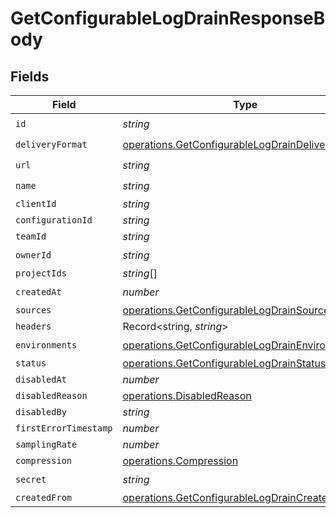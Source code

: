 # GetConfigurableLogDrainResponseBody


## Fields

| Field                                                                                                                | Type                                                                                                                 | Required                                                                                                             | Description                                                                                                          |
| -------------------------------------------------------------------------------------------------------------------- | -------------------------------------------------------------------------------------------------------------------- | -------------------------------------------------------------------------------------------------------------------- | -------------------------------------------------------------------------------------------------------------------- |
| `id`                                                                                                                 | *string*                                                                                                             | :heavy_check_mark:                                                                                                   | N/A                                                                                                                  |
| `deliveryFormat`                                                                                                     | [operations.GetConfigurableLogDrainDeliveryFormat](../../models/operations/getconfigurablelogdraindeliveryformat.md) | :heavy_check_mark:                                                                                                   | N/A                                                                                                                  |
| `url`                                                                                                                | *string*                                                                                                             | :heavy_check_mark:                                                                                                   | N/A                                                                                                                  |
| `name`                                                                                                               | *string*                                                                                                             | :heavy_check_mark:                                                                                                   | N/A                                                                                                                  |
| `clientId`                                                                                                           | *string*                                                                                                             | :heavy_minus_sign:                                                                                                   | N/A                                                                                                                  |
| `configurationId`                                                                                                    | *string*                                                                                                             | :heavy_minus_sign:                                                                                                   | N/A                                                                                                                  |
| `teamId`                                                                                                             | *string*                                                                                                             | :heavy_minus_sign:                                                                                                   | N/A                                                                                                                  |
| `ownerId`                                                                                                            | *string*                                                                                                             | :heavy_check_mark:                                                                                                   | N/A                                                                                                                  |
| `projectIds`                                                                                                         | *string*[]                                                                                                           | :heavy_minus_sign:                                                                                                   | N/A                                                                                                                  |
| `createdAt`                                                                                                          | *number*                                                                                                             | :heavy_check_mark:                                                                                                   | N/A                                                                                                                  |
| `sources`                                                                                                            | [operations.GetConfigurableLogDrainSources](../../models/operations/getconfigurablelogdrainsources.md)[]             | :heavy_minus_sign:                                                                                                   | N/A                                                                                                                  |
| `headers`                                                                                                            | Record<string, *string*>                                                                                             | :heavy_minus_sign:                                                                                                   | N/A                                                                                                                  |
| `environments`                                                                                                       | [operations.GetConfigurableLogDrainEnvironments](../../models/operations/getconfigurablelogdrainenvironments.md)[]   | :heavy_check_mark:                                                                                                   | N/A                                                                                                                  |
| `status`                                                                                                             | [operations.GetConfigurableLogDrainStatus](../../models/operations/getconfigurablelogdrainstatus.md)                 | :heavy_minus_sign:                                                                                                   | N/A                                                                                                                  |
| `disabledAt`                                                                                                         | *number*                                                                                                             | :heavy_minus_sign:                                                                                                   | N/A                                                                                                                  |
| `disabledReason`                                                                                                     | [operations.DisabledReason](../../models/operations/disabledreason.md)                                               | :heavy_minus_sign:                                                                                                   | N/A                                                                                                                  |
| `disabledBy`                                                                                                         | *string*                                                                                                             | :heavy_minus_sign:                                                                                                   | N/A                                                                                                                  |
| `firstErrorTimestamp`                                                                                                | *number*                                                                                                             | :heavy_minus_sign:                                                                                                   | N/A                                                                                                                  |
| `samplingRate`                                                                                                       | *number*                                                                                                             | :heavy_minus_sign:                                                                                                   | N/A                                                                                                                  |
| `compression`                                                                                                        | [operations.Compression](../../models/operations/compression.md)                                                     | :heavy_minus_sign:                                                                                                   | N/A                                                                                                                  |
| `secret`                                                                                                             | *string*                                                                                                             | :heavy_check_mark:                                                                                                   | N/A                                                                                                                  |
| `createdFrom`                                                                                                        | [operations.GetConfigurableLogDrainCreatedFrom](../../models/operations/getconfigurablelogdraincreatedfrom.md)       | :heavy_minus_sign:                                                                                                   | N/A                                                                                                                  |